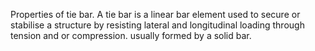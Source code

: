 Properties of tie bar. A tie bar is a linear bar element used to secure or stabilise a structure by resisting lateral and longitudinal loading through tension and or compression. usually formed by a solid bar.
